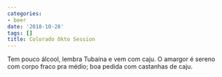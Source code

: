 ```yaml
---
categories:
- beer
date: '2018-10-28'
tags: []
title: Colorado Okto Session
---
```


Tem pouco álcool, lembra Tubaína e vem com caju. O amargor é sereno com corpo fraco pra médio; boa pedida com castanhas de caju.